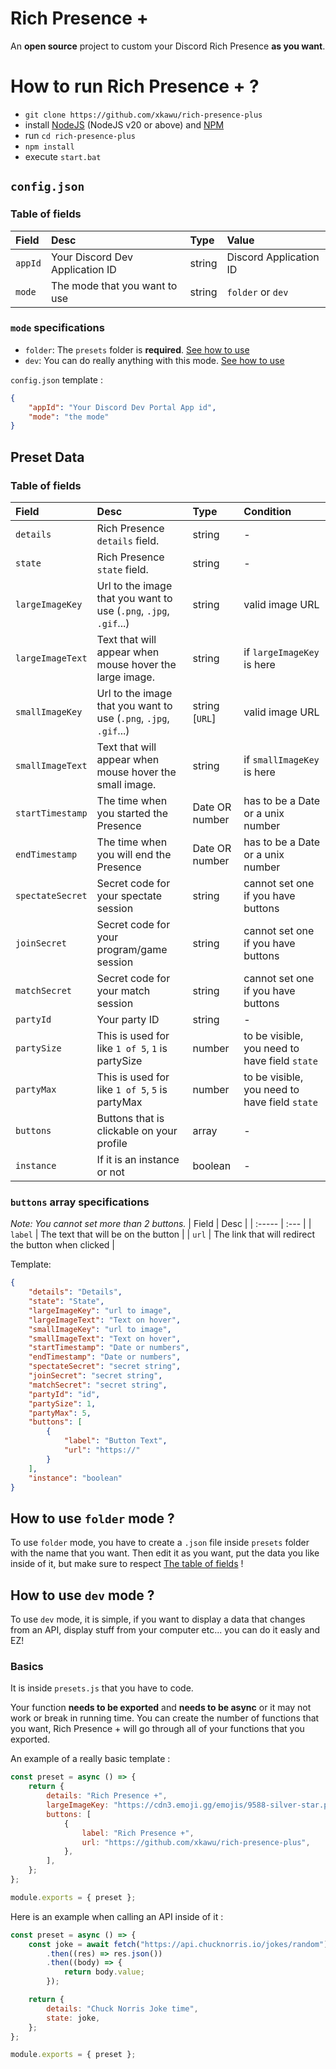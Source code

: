 # Rich Presence +

An **open source** project to custom your Discord Rich Presence **as you want**.

# How to run Rich Presence + ?

-   `git clone https://github.com/xkawu/rich-presence-plus`
-   install [NodeJS](https://nodejs.org/en) (NodeJS v20 or above) and [NPM](https://docs.npmjs.com/downloading-and-installing-node-js-and-npm)
-   run `cd rich-presence-plus`
-   `npm install`
-   execute `start.bat`

## `config.json`

### Table of fields

| Field   | Desc                            | Type   | Value                  |
| :------ | :------------------------------ | :----- | :--------------------- |
| `appId` | Your Discord Dev Application ID | string | Discord Application ID |
| `mode`  | The mode that you want to use   | string | `folder` or `dev`      |

### `mode` specifications

-   `folder`: The `presets` folder is **required**. [See how to use](https://github.com/xkawu/rich-presence-plus?tab=readme-ov-file#how-to-use-folder-mode-)
-   `dev`: You can do really anything with this mode. [See how to use](https://github.com/xkawu/rich-presence-plus?tab=readme-ov-file#how-to-use-dev-mode-)

`config.json` template :

```json
{
    "appId": "Your Discord Dev Portal App id",
    "mode": "the mode"
}
```

## Preset Data

### Table of fields

| Field            | Desc                                                              | Type           | Condition                                     |
| :--------------- | :---------------------------------------------------------------- | :------------- | :-------------------------------------------- |
| `details`        | Rich Presence `details` field.                                    | string         | -                                             |
| `state`          | Rich Presence `state` field.                                      | string         | -                                             |
| `largeImageKey`  | Url to the image that you want to use (`.png`, `.jpg`, `.gif`...) | string         | valid image URL                               |
| `largeImageText` | Text that will appear when mouse hover the large image.           | string         | if `largeImageKey` is here                    |
| `smallImageKey`  | Url to the image that you want to use (`.png`, `.jpg`, `.gif`...) | string [`URL`] | valid image URL                               |
| `smallImageText` | Text that will appear when mouse hover the small image.           | string         | if `smallImageKey` is here                    |
| `startTimestamp` | The time when you started the Presence                            | Date OR number | has to be a Date or a unix number             |
| `endTimestamp`   | The time when you will end the Presence                           | Date OR number | has to be a Date or a unix number             |
| `spectateSecret` | Secret code for your spectate session                             | string         | cannot set one if you have buttons            |
| `joinSecret`     | Secret code for your program/game session                         | string         | cannot set one if you have buttons            |
| `matchSecret`    | Secret code for your match session                                | string         | cannot set one if you have buttons            |
| `partyId`        | Your party ID                                                     | string         | -                                             |
| `partySize`      | This is used for like `1 of 5`, `1` is partySize                  | number         | to be visible, you need to have field `state` |
| `partyMax`       | This is used for like `1 of 5`, `5` is partyMax                   | number         | to be visible, you need to have field `state` |
| `buttons`        | Buttons that is clickable on your profile                         | array          | -                                             |
| `instance`       | If it is an instance or not                                       | boolean        | -                                             |

### `buttons` array specifications

_Note: You cannot set more than 2 buttons._
| Field | Desc |
| :----- | :--- |
| `label` | The text that will be on the button |
| `url` | The link that will redirect the button when clicked |

Template:

```json
{
    "details": "Details",
    "state": "State",
    "largeImageKey": "url to image",
    "largeImageText": "Text on hover",
    "smallImageKey": "url to image",
    "smallImageText": "Text on hover",
    "startTimestamp": "Date or numbers",
    "endTimestamp": "Date or numbers",
    "spectateSecret": "secret string",
    "joinSecret": "secret string",
    "matchSecret": "secret string",
    "partyId": "id",
    "partySize": 1,
    "partyMax": 5,
    "buttons": [
        {
            "label": "Button Text",
            "url": "https://"
        }
    ],
    "instance": "boolean"
}
```

## How to use `folder` mode ?

To use `folder` mode, you have to create a `.json` file inside `presets` folder with the name that you want. Then edit it as you want, put the data you like inside of it, but make sure to respect [The table of fields](https://github.com/xkawu/rich-presence-plus?tab=readme-ov-file#table-of-fields-1) !

## How to use `dev` mode ?

To use `dev` mode, it is simple, if you want to display a data that changes from an API, display stuff from your computer etc... you can do it easly and EZ!

### Basics

It is inside `presets.js` that you have to code.

Your function **needs to be exported** and **needs to be async** or it may not work or break in running time.
You can create the number of functions that you want, Rich Presence + will go through all of your functions that you exported.

An example of a really basic template :

```js
const preset = async () => {
    return {
        details: "Rich Presence +",
        largeImageKey: "https://cdn3.emoji.gg/emojis/9588-silver-star.png",
        buttons: [
            {
                label: "Rich Presence +",
                url: "https://github.com/xkawu/rich-presence-plus",
            },
        ],
    };
};

module.exports = { preset };
```

Here is an example when calling an API inside of it :

```js
const preset = async () => {
    const joke = await fetch("https://api.chucknorris.io/jokes/random")
        .then((res) => res.json())
        .then((body) => {
            return body.value;
        });

    return {
        details: "Chuck Norris Joke time",
        state: joke,
    };
};

module.exports = { preset };
```
